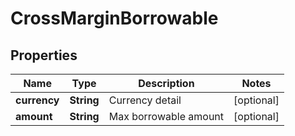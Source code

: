 
# CrossMarginBorrowable

## Properties

Name | Type | Description | Notes
------------ | ------------- | ------------- | -------------
**currency** | **String** | Currency detail |  [optional]
**amount** | **String** | Max borrowable amount |  [optional]

